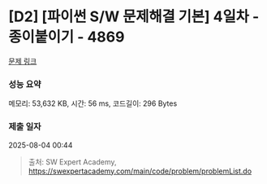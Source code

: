 # [D2] [파이썬 S/W 문제해결 기본] 4일차 - 종이붙이기 - 4869 

[문제 링크](https://swexpertacademy.com/main/code/problem/problemDetail.do?contestProbId=AWTQWhlqQWADFAVT) 

### 성능 요약

메모리: 53,632 KB, 시간: 56 ms, 코드길이: 296 Bytes

### 제출 일자

2025-08-04 00:44



> 출처: SW Expert Academy, https://swexpertacademy.com/main/code/problem/problemList.do